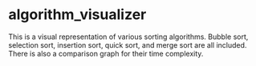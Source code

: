# algorithm_visualizer

This is a visual representation of various sorting algorithms. Bubble sort, selection sort, insertion sort, quick sort, and merge sort are all included. There is also a comparison graph for their time complexity.
